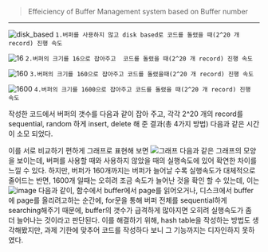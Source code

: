 > Effeiciency of Buffer Management system based on Buffer number 
----------

![disk_based](/uploads/65a37e097c04e64e1914a013c9c4d5a0/disk_based.PNG)
`1.버퍼를 사용하지 않고 disk based로 코드를 돌렸을 때(2^20 개 record) 진행 속도`

![16](/uploads/621b420eb0cee96619aa71d79dc5c6f5/16.PNG)
`2.버퍼의 크기를 16으로 잡아주고  코드를 돌렸을 때(2^20 개 record) 진행 속도`

![160](/uploads/5a773aaf9d4c0f10926c9e8707922ecd/160.PNG)
`3.버퍼의 크기를 160으로 잡아주고 코드를 돌렸을때(2^20 개 record) 진행 속도`

![1600](/uploads/92e08b3b1b178f1d1107d6c7bb5eedbf/1600.PNG)
`4.버퍼의 크기를 1600으로 잡아주고 코드를 돌렸을 때(2^20 개 record) 진행 속도`

작성한 코드에서 버퍼의 갯수를 다음과 같이 잡아 주고, 각각 2^20 개의 record를 sequential, random 하게 insert, delete 해 준 결과(총 4가지 방법) 다음과 같은 시간이 소모 되었다.


이를 서로 비교하기 편하게 그래프로 표현해 보면
![그래프](/uploads/9f9da49b4317c5b1687b96a189041a5c/그래프.PNG)
다음과 같은 그래프의 모양을 보이는데, 버퍼를 사용할 때와 사용하지 않았을 때의 실행속도에 있어 확연한 차이를 느낄 수 있다.
하지만, 버퍼가 160개까지는 버퍼가 늘어날 수록 실행속도가 대체적으로 줄어드는 반면, 1600개 일때는 오히려 조금 속도가 늘어난 것을 확인 할 수 있는데, 이는
![image](/uploads/e935afa006319f038227c0542696f1fd/image.png)
다음과 같이, 함수에서 buffer에서 page를 읽어오거나, 디스크에서 buffer에 page를 올리려고하는 순간에, for문을 통해 버퍼 전체를 sequential하게 searching해주기 때문에, buffer의 갯수가 급격하게 많아지면 오히려 실행속도가 좀 더 늘어나는 것이라고 판단된다.
이를 해결하기 위해, hash table을 작성하는 방법도 생각해봤지만, 과제 기한에 맞추어 코드를 작성하다 보니 그 기능까지는 디자인하지 못하였다.


